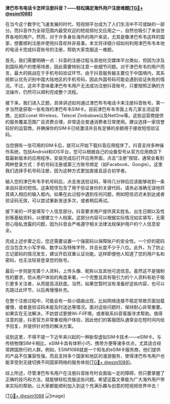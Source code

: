 **津巴布韦电话卡怎样注册抖音？——轻松搞定海外用户注册难题[[TG💪+ @esim1088](https://t.me/s/esim1088)]**

在当今这个数字化飞速发展的时代，短视频平台成为了人们生活中不可或缺的一部分。而抖音作为全球范围内最受欢迎的短视频社交应用之一，自然也吸引了来自世界各地的用户。然而，对于许多身处海外的用户来说，尤其是像津巴布韦这样的国家，想要顺利注册并使用抖音却并非易事。本文将详细介绍如何利用津巴布韦本地的电话卡完成抖音账号的注册，帮助大家克服这一难题。

首先，我们需要明确一点：抖音的注册过程与其他社交媒体平台类似，但因为涉及到国际用户的使用场景，因此需要特别注意一些细节问题。对于津巴布韦的用户而言，最大的挑战在于手机号码验证环节。由于抖音服务器主要位于中国境内，其系统默认优先识别中国大陆地区的手机号码，因此外国号码可能会遇到验证失败的情况。不过，这并不意味着津巴布韦用户无法成功注册抖音账号，只要按照正确的方法操作，仍然可以顺利完成整个流程。

接下来，我们进入正题，具体讲述如何通过津巴布韦电话卡来注册抖音账号。第一步当然是获取一张有效的津巴布韦SIM卡。目前津巴布韦市面上有几家主流运营商，比如Econet Wireless、Telecel Zimbabwe以及NetOne等。这些运营商提供的服务覆盖范围广且资费合理，非常适合普通消费者日常使用。建议选择一家信誉较好的运营商，并确保你的SIM卡已经激活并且有足够的余额用于接收短信验证码。

当您拥有一张可用的SIM卡后，就可以开始下载抖音应用程序了。抖音支持多种操作系统，包括Android和iOS平台，您可以根据自己的设备型号从官方应用商店下载最新版本的应用程序。安装完成后打开应用界面，点击“注册”按钮，通常会看到两种登录方式：手机号码注册或第三方账号绑定（如Facebook、Google）。这里我们选择手机号码注册，因为这种方式更加直接且适合初学者。

输入您的津巴布韦手机号码后，点击发送验证码，等待几分钟后应该能够收到一条来自抖音的短信。这条短信包含了用于验证身份的关键代码，请务必准确无误地将其填入相应的输入框内。如果在此过程中遇到任何问题，例如短信迟迟未到达或者验证码无效，可以尝试重新发送多次，或者稍后再试。

接下来的一环是填写个人信息部分。抖音要求用户提供真实姓名、出生日期以及性别等基础资料，以便建立个人档案。这部分内容可以根据实际情况如实填写，无需担心隐私泄露的问题，因为抖音会严格遵守相关法律法规保护用户的个人信息安全。

完成上述步骤之后，您还需要设置一个强密码以保障账户的安全性。一个好的密码应当包含大小写字母、数字以及特殊字符，并且长度不少于八位。此外，为了防止忘记密码的情况发生，建议开启双重认证功能，这样即便他人知道了您的用户名和密码，也无法轻易登录您的账号。

最后一步则是完善个人资料，上传头像、昵称以及其他可选信息。虽然这不是强制性的要求，但从用户体验的角度来看，一个完整且具有吸引力的个人资料有助于吸引更多关注者，从而提高活跃度。当然，如果您暂时没有准备好这些内容，也可以先跳过此环节，以后再慢慢补充。

在整个注册过程中，可能会有一些小插曲出现，比如网络连接不稳定导致页面加载缓慢，或者是验证码未能及时送达等情况。面对这些问题时，保持耐心非常重要。如果实在无法解决，不妨尝试更换Wi-Fi环境，或者联系抖音客服寻求帮助。值得注意的是，抖音官方非常重视用户体验，因此他们的客服团队通常会在短时间内给予回复，并提供针对性的解决方案。

说到这里，不得不提一下近年来兴起的一种新型虚拟SIM卡技术——eSIM卡。与传统物理SIM卡相比，eSIM卡具有体积小巧、携带方便等诸多优点，尤其适合经常跨国旅行的人群。例如，ESIM1088就是一个知名的eSIM卡服务商，他们提供的产品不仅兼容性强，而且支持多个国家和地区的漫游服务，使得津巴布韦用户也能享受到无缝切换不同国家网络的服务体验[[TG💪+ @esim1088](https://t.me/s/esim1088)]。

综上所述，尽管津巴布韦用户在注册抖音账号时会面临一定的障碍，但只要掌握了正确的技巧和方法，就能够轻松克服这些问题。希望这篇文章能为广大海外用户带来实际的帮助，让大家都能顺利加入到这个充满乐趣与创意的短视频世界中去！

[[TG💪+ @esim1088](https://t.me/s/esim1088) ![Image](https://i.postimg.cc/4NQfJmqS/Snipaste-2025-05-13-00-14-12.png)]